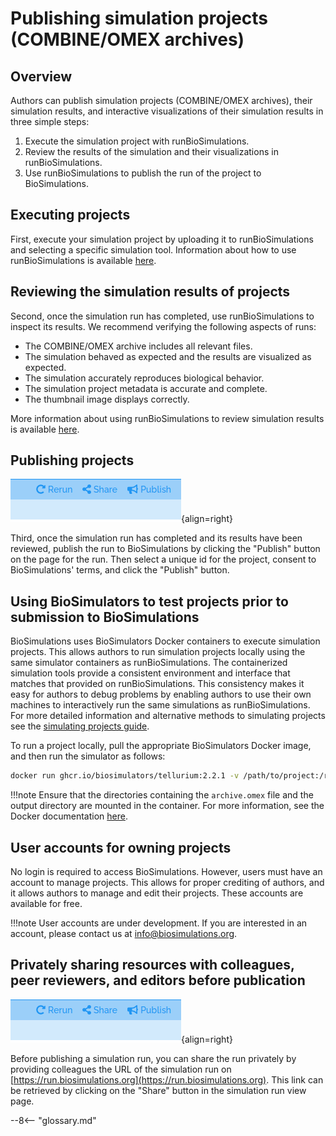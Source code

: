 # Publishing simulation projects (COMBINE/OMEX archives)

## Overview

Authors can publish simulation projects (COMBINE/OMEX archives), their simulation results, and interactive visualizations of their simulation results in three simple steps:

1. Execute the simulation project with runBioSimulations.
2. Review the results of the simulation and their visualizations in runBioSimulations.
3. Use runBioSimulations to publish the run of the project to BioSimulations.

## Executing projects
First, execute your simulation project by uploading it to runBioSimulations and selecting a specific simulation tool. Information about how to use runBioSimulations is available [here](./simulating-projects.md).

## Reviewing the simulation results of projects
Second, once the simulation run has completed, use runBioSimulations to inspect its results. We recommend verifying the following aspects of runs: 

* The COMBINE/OMEX archive includes all relevant files. 
* The simulation behaved as expected and the results are visualized as expected.
* The simulation accurately reproduces biological behavior.
* The simulation project metadata is accurate and complete.
* The thumbnail image displays correctly.

More information about using runBioSimulations to review simulation results is available [here](./viewing-projects.md#visualizations).

## Publishing projects

![share-button](./images/share.png){align=right}

Third, once the simulation run has completed and its results have been reviewed, publish the run to BioSimulations by clicking the "Publish" button on the page for the run. Then select a unique id for the project, consent to BioSimulations' terms, and click the "Publish" button.

## Using BioSimulators to test projects prior to submission to BioSimulations

BioSimulations uses BioSimulators Docker containers to execute simulation projects. This allows authors to run simulation projects locally using the same simulator containers as runBioSimulations. The containerized simulation tools provide a consistent environment and interface that matches that provided on runBioSimulations. This consistency makes it easy for authors to debug problems by enabling authors to use their own machines to interactively run the same simulations as runBioSimulations. For more detailed information and alternative methods to simulating projects see the [simulating projects guide](./simulating-projects.md).

To run a project locally, pull the appropriate BioSimulators Docker image, and then run the simulator as follows:

```bash
docker run ghcr.io/biosimulators/tellurium:2.2.1 -v /path/to/project:/root -v /path/to/output:/root/out -i archive.omex -o /root/out
```

!!!note
    Ensure that the directories containing the `archive.omex` file and the output directory are mounted in the container. For more information, see the Docker documentation [here](https://docs.docker.com/storage/bind-mounts/).

## User accounts for owning projects

No login is required to access BioSimulations. However, users must have an account to manage projects. This allows for proper crediting of authors, and it allows authors to manage and edit their projects. These accounts are available for free.

!!!note
    User accounts are under development. If you are interested in an account, please contact us at info@biosimulations.org.

## Privately sharing resources with colleagues, peer reviewers, and editors before publication

![share-button](./images/share.png){align=right}

Before publishing a simulation run, you can share the run privately by providing colleagues the URL of the simulation run on [https://run.biosimulations.org](https://run.biosimulations.org). This link can be retrieved by clicking on the "Share" button in the simulation run view page.


--8<-- "glossary.md"
